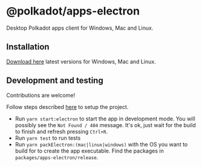 # @polkadot/apps-electron

Desktop Polkadot apps client for Windows, Mac and Linux. 

## Installation

[Download here](https://github.com/derilab/apps/releases/latest) latest versions for Windows, Mac and Linux.

## Development and testing

Contributions are welcome!

Follow steps described [here](https://github.com/derilab/apps#development) to setup the project.

* Run `yarn start:electron` to start the app in development mode. You will possibly see the `Not Found / 404` message. It's ok, just wait for the build to finish and refresh pressing `Ctrl+R`.
* Run `yarn test` to run tests
* Run `yarn packElectron:(mac|linux|windows)` with the OS you want to build for to create the app executable. Find the packages in `packages/apps-electron/release`.
